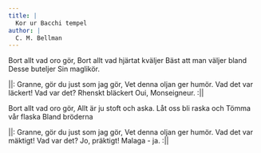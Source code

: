 ```yaml
---
title: |
  Kor ur Bacchi tempel
author: |
  C. M. Bellman
---
```

Bort allt vad oro gör,
Bort allt vad hjärtat kväljer
Bäst att man väljer bland
Desse buteljer
Sin maglikör.

||: Granne, gör du just som jag gör,
Vet denna oljan ger humör.
Vad det var läckert!
Vad var det? Rhenskt bläckert
Oui, Monseigneur. :||

Bort allt vad oro gör,
Allt är ju stoft och aska.
Låt oss bli raska och
Tömma vår flaska
Bland bröderna

||: Granne, gör du just som jag gör,
Vet denna oljan ger humör.
Vad det var mäktigt!
Vad var det? Jo, präktigt!
Malaga - ja. :||